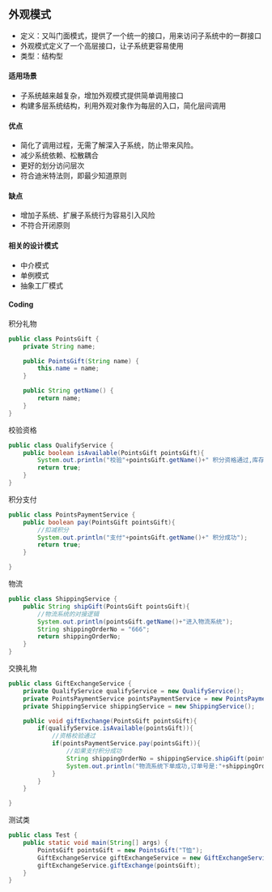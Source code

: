 ## 外观模式

* 定义：又叫门面模式，提供了一个统一的接口，用来访问子系统中的一群接口
* 外观模式定义了一个高层接口，让子系统更容易使用
* 类型：结构型

#### 适用场景

* 子系统越来越复杂，增加外观模式提供简单调用接口
* 构建多层系统结构，利用外观对象作为每层的入口，简化层间调用

#### 优点

* 简化了调用过程，无需了解深入子系统，防止带来风险。
* 减少系统依赖、松散耦合
* 更好的划分访问层次
* 符合迪米特法则，即最少知道原则

#### 缺点

* 增加子系统、扩展子系统行为容易引入风险
* 不符合开闭原则

#### 相关的设计模式

* 中介模式
* 单例模式
* 抽象工厂模式

#### Coding

   积分礼物

```java
public class PointsGift {
    private String name;

    public PointsGift(String name) {
        this.name = name;
    }

    public String getName() {
        return name;
    }
}
```

校验资格

```java
public class QualifyService {
    public boolean isAvailable(PointsGift pointsGift){
        System.out.println("校验"+pointsGift.getName()+" 积分资格通过,库存通过");
        return true;
    }
}
```

积分支付

```java
public class PointsPaymentService {
    public boolean pay(PointsGift pointsGift){
        //扣减积分
        System.out.println("支付"+pointsGift.getName()+" 积分成功");
        return true;
    }

}
```

物流

```java
public class ShippingService {
    public String shipGift(PointsGift pointsGift){
        //物流系统的对接逻辑
        System.out.println(pointsGift.getName()+"进入物流系统");
        String shippingOrderNo = "666";
        return shippingOrderNo;
    }
}
```

交换礼物

```java
public class GiftExchangeService {
    private QualifyService qualifyService = new QualifyService();
    private PointsPaymentService pointsPaymentService = new PointsPaymentService();
    private ShippingService shippingService = new ShippingService();

    public void giftExchange(PointsGift pointsGift){
        if(qualifyService.isAvailable(pointsGift)){
            //资格校验通过
            if(pointsPaymentService.pay(pointsGift)){
                //如果支付积分成功
                String shippingOrderNo = shippingService.shipGift(pointsGift);
                System.out.println("物流系统下单成功,订单号是:"+shippingOrderNo);
            }
        }
    }

}
```

测试类

```java
public class Test {
    public static void main(String[] args) {
        PointsGift pointsGift = new PointsGift("T恤");
        GiftExchangeService giftExchangeService = new GiftExchangeService();
        giftExchangeService.giftExchange(pointsGift);
    }
}
```

